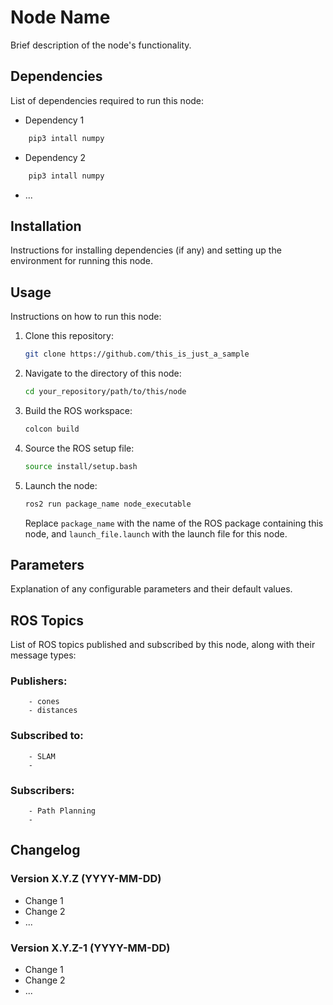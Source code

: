 ﻿
# Node Name

Brief description of the node's functionality.

## Dependencies

List of dependencies required to run this node:

- Dependency 1
```bash
	pip3 intall numpy	
```
- Dependency 2
```bash
	pip3 intall numpy	
```
- ...

## Installation

Instructions for installing dependencies (if any) and setting up the environment for running this node.

## Usage

Instructions on how to run this node:

1. Clone this repository:

    ```bash
    git clone https://github.com/this_is_just_a_sample
    ```

2. Navigate to the directory of this node:

    ```bash
    cd your_repository/path/to/this/node
    ```

3. Build the ROS workspace:

    ```bash
    colcon build
    ```

4. Source the ROS setup file:

    ```bash
    source install/setup.bash
    ```

5. Launch the node:

    ```bash
    ros2 run package_name node_executable
    ```

   Replace `package_name` with the name of the ROS package containing this node, and `launch_file.launch` with the launch file for this node.

## Parameters

Explanation of any configurable parameters and their default values.

## ROS Topics

List of ROS topics published and subscribed by this node, along with their message types:

### Publishers:
		- cones
		- distances
### Subscribed to:
		- SLAM 
		- 
### Subscribers:
		- Path Planning
		-  
## Changelog

### Version X.Y.Z (YYYY-MM-DD)

- Change 1
- Change 2
- ...

### Version X.Y.Z-1 (YYYY-MM-DD)

- Change 1
- Change 2
- ...
